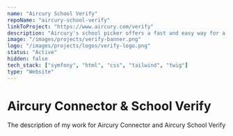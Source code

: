 ```yaml
---
name: "Aircury School Verify"
repoName: "aircury-school-verify"
linkToProject: "https://www.aircury.com/verify"
description: "Aircury's school picker offers a fast and easy way for a user to select any English or Welsh school so that you can embed those details accurately in your product's database."
image: "/images/projects/verify-banner.png"
logo: "/images/projects/logos/verify-logo.png"
status: "Active"
hidden: false
tech_stack: ["symfony", "html", "css", "tailwind", "twig"]
type: "Website"
---
```


# Aircury Connector & School Verify

The description of my work for Aircury Connector and Aircury School Verify
